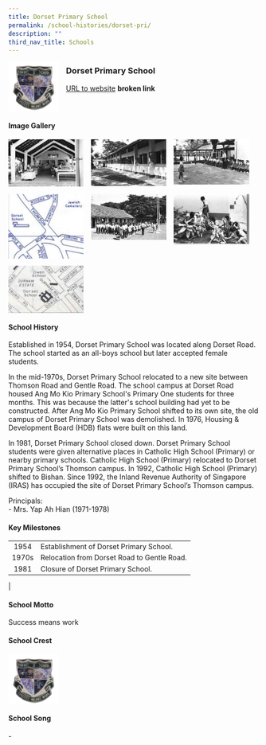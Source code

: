 ```yaml
---
title: Dorset Primary School
permalink: /school-histories/dorset-pri/
description: ""
third_nav_title: Schools
---
```

<img src="/images/dorsetpri1.png" style="width:20%;margin-right:15px;" align = "left">

### **Dorset Primary School**
[URL to website](https://academyofsingaporeteachers.moe.edu.sg/moehc/school-histories/school/-) **broken link**

<br clear="left">

#### **Image Gallery**

<p><a href="/images/dorsetpri2.jpg">  
<img src="/images/dorsetpri2.jpg" style="width:30%;margin-right:15px;" align = "left">
</a></p>

<p><a href="/images/dorsetpri3.jpg">  
<img src="/images/dorsetpri3.jpg" style="width:30%;margin-right:15px;" align = "left">
</a></p>

<p><a href="/images/dorsetpri4.jpg">  
<img src="/images/dorsetpri4.jpg" style="width:30%;margin-right:15px;" align = "left">
</a></p>

<br clear="left">

<p><a href="/images/dorsetpri5.jpg">  
<img src="/images/dorsetpri5.jpg" style="width:30%;margin-right:15px;" align = "left">
</a></p>

<p><a href="/images/dorsetpri6.jpg">  
<img src="/images/dorsetpri6.jpg" style="width:30%;margin-right:15px;" align = "left">
</a></p>

<p><a href="/images/dorsetpri7.jpg">  
<img src="/images/dorsetpri7.jpg" style="width:30%;margin-right:15px;" align = "left">
</a></p>

<br clear="left">

<p><a href="/images/dorsetpri8.jpg">  
<img src="/images/dorsetpri8.jpg" style="width:30%;margin-right:15px;" align = "left">
</a></p>

<br clear="left">

#### **School History**
Established in 1954, Dorset Primary School was located along Dorset Road. The school started as an all-boys school but later accepted female students.  
  
In the mid-1970s, Dorset Primary School relocated to a new site between Thomson Road and Gentle Road. The school campus at Dorset Road housed Ang Mo Kio Primary School's Primary One students for three months. This was because the latter's school building had yet to be constructed. After Ang Mo Kio Primary School shifted to its own site, the old campus of Dorset Primary School was demolished. In 1976, Housing & Development Board (HDB) flats were built on this land.  
  
In 1981, Dorset Primary School closed down. Dorset Primary School students were given alternative places in Catholic High School (Primary) or nearby primary schools. Catholic High School (Primary) relocated to Dorset Primary School’s Thomson campus. In 1992, Catholic High School (Primary) shifted to Bishan. Since 1992, the Inland Revenue Authority of Singapore (IRAS) has occupied the site of Dorset Primary School’s Thomson campus.

Principals:<br>
\- Mrs. Yap Ah Hian (1971-1978)

#### **Key Milestones**

|  |  |
|:---:|---|
| 1954 | Establishment of Dorset Primary School. |
| 1970s | Relocation from Dorset Road to Gentle Road. |
| 1981 | Closure of Dorset Primary School. |
|

#### **School Motto**
Success means work

#### **School Crest**
<img src="/images/dorsetpri1.png" style="width:20%;margin-right:15px;" align = "left">

<br clear="left">

#### **School Song**
\-